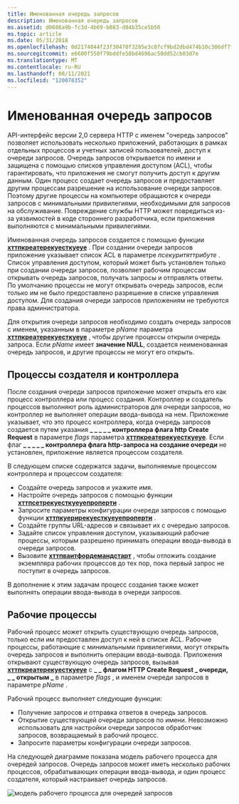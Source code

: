 ```yaml
---
title: Именованная очередь запросов
description: Именованная очередь запросов
ms.assetid: d0686a9b-fc3d-4b69-b083-d04b35ce5b50
ms.topic: article
ms.date: 05/31/2018
ms.openlocfilehash: 0d2174044f23f30470f3285e3c8fcf9bd2dbd474b10c306df7f2fbb215b992eb
ms.sourcegitcommit: e6600f550f79bddfe58bd4696ac50dd52cb03d7e
ms.translationtype: MT
ms.contentlocale: ru-RU
ms.lasthandoff: 08/11/2021
ms.locfileid: "120078352"
---
```

# <a name="named-request-queue"></a>Именованная очередь запросов

API-интерфейс версии 2,0 сервера HTTP с именем "очередь запросов" позволяет использовать несколько приложений, работающих в рамках отдельных процессов и учетных записей пользователей, доступ к очереди запросов. Очередь запросов открывается по имени и защищена с помощью списков управления доступом (ACL), чтобы гарантировать, что приложения не смогут получить доступ к другим данным. Один процесс создает очередь запросов и предоставляет другим процессам разрешение на использование очереди запросов. Поэтому другие процессы на компьютере обращаются к очереди запросов с минимальными привилегиями, необходимыми для запросов на обслуживание. Повреждение службы HTTP может повредиться из-за уязвимостей в коде стороннего разработчика, если приложения выполняются с минимальными привилегиями.

Именованная очередь запросов создается с помощью функции [**хттпкреатерекуесткуеуе**](/windows/desktop/api/Http/nf-http-httpcreaterequestqueue) . При создании очереди запросов приложение указывает список ACL в параметре *псекуритяттрибуте* . Список управления доступом, который может быть установлен только при создании очереди запросов, позволяет рабочим процессам открывать очередь запросов, получать запросы и отправлять ответы. По умолчанию процессы не могут открывать очередь запросов, если только им не было предоставлено разрешение в списке управления доступом. Для создания очереди запросов приложениям не требуются права администратора.

Для открытия очереди запросов необходимо создать очередь запросов с именем, указанным в параметре *pName* параметра [**хттпкреатерекуесткуеуе**](/windows/desktop/api/Http/nf-http-httpcreaterequestqueue) , чтобы другие процессы открыли очередь запроса. Если *pName* имеет **значение NULL**, создается неименованная очередь запросов, и другие процессы не могут его открыть.

## <a name="creator-and-controller-processes"></a>Процессы создателя и контроллера

После создания очереди запросов приложение может открыть его как процесс контроллера или процесс создания. Контроллер и создатель процессов выполняют роль администраторов для очереди запросов, но контроллер не выполняет операции ввода-вывода на нем. Приложение указывает, что это процесс контроллера, когда очередь запросов создается путем указания **\_ \_ \_ \_ \_ контроллера флага http Create Request** в параметре *flags* параметра [**хттпкреатерекуесткуеуе**](/windows/desktop/api/Http/nf-http-httpcreaterequestqueue). Если флаг **\_ \_ \_ \_ \_ контроллера флага http-запроса на создание очереди** не установлен, приложение является процессом создателя.

В следующем списке содержатся задачи, выполняемые процессом контроллера и процессом создателя:

-   Создайте очередь запросов и укажите имя.
-   Настройте очередь запросов с помощью функции [**хттпсетрекуесткуеуепроперти**](/windows/desktop/api/Http/nf-http-httpsetrequestqueueproperty) .
-   Запросите параметры конфигурации очереди запросов с помощью функции [**хттпкуерирекуесткуеуепроперти**](/windows/desktop/api/Http/nf-http-httpqueryrequestqueueproperty) .
-   Создайте группы URL-адресов и связывает их с очередью запросов.
-   Задайте список управления доступом, указывающий рабочие процессы, которым разрешено принимать операции ввода-вывода в очереди запросов.
-   Вызовите [**хттпваитфордемандстарт**](/windows/desktop/api/Http/nf-http-httpwaitfordemandstart) , чтобы отложить создание экземпляра рабочих процессов до тех пор, пока первый запрос не поступит в очередь запросов.

В дополнение к этим задачам процесс создания также может выполнять операции ввода-вывода в очереди запросов.

## <a name="worker-processes"></a>Рабочие процессы

Рабочий процесс может открыть существующую очередь запросов, только если им предоставлен доступ к ней в списке ACL. Рабочие процессы, работающие с минимальными привилегиями, могут открыть очередь запросов и выполнить операции ввода-вывода. Приложения открывают существующую очередь запросов, вызывая [**хттпкреатерекуесткуеуе**](/windows/desktop/api/Http/nf-http-httpcreaterequestqueue) с **\_ \_ флагом HTTP Create Request \_ очереди, \_ \_ открытым \_** в параметре *flags* , и именем очереди запросов в параметре *pName* .

Рабочий процесс выполняет следующие функции:

-   Получение запросов и отправка ответов в очередь запросов.
-   Открытие существующей очереди запросов по имени. Невозможно использовать для настройки очереди запросов обработчик запросов, возвращаемый в рабочий процесс.
-   Запросите параметры конфигурации очереди запросов.

На следующей диаграмме показана модель рабочего процесса для очередей запросов. Очередь запросов может иметь несколько рабочих процессов, обрабатывающих операции ввода-вывода, и один процесс создателя, который настраивает очередь запросов.

![модель рабочего процесса для очередей запросов](images/namedrequestqueue.png)

 

 




